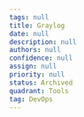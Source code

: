 ```yaml
---
tags: null
title: Graylog
date: null
description: null
authors: null
confidence: null
assign: null
priority: null
status: Archived
quadrant: Tools
tag: DevOps
---
```

